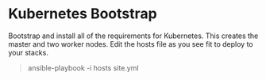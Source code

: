 # Kubernetes Bootstrap

Bootstrap and install all of the requirements for Kubernetes. This creates the master and two worker nodes.
Edit the hosts file as you see fit to deploy to your stacks.

> ansible-playbook -i hosts site.yml